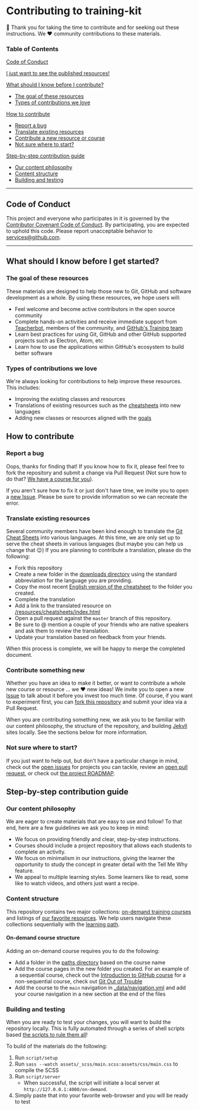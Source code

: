 # Contributing to training-kit

:tada: Thank you for taking the time to contribute and for seeking out these instructions. We :heart: community contributions to these materials.

### Table of Contents

[Code of Conduct](#code-of-conduct)

[I just want to see the published resources!](https://services.github.com/on-demand/)

[What should I know before I contribute?](#what-should-i-know-before-i-contribute?)
- [The goal of these resources](#the-goal-of-these-resources)
- [Types of contributions we love](#types-of-contributions-we-love)

[How to contribute](#how-to-contribute)
- [Report a bug](#report-a-bug)
- [Translate existing resources](#translate-existing-resources)
- [Contribute a new resource or course](#contribute-a-new-resource-or-course)
- [Not sure where to start?](#not-sure-where-to-start?)

[Step-by-step contribution guide](#step-by-step-contribution-guide)
- [Our content philosophy](#our-content-philosophy)
- [Content structure](#content-structure)
- [Building and testing](#building-and-testing)

<hr>

## Code of Conduct

This project and everyone who participates in it is governed by the [Contributor Covenant Code of Conduct](CODE_OF_CONDUCT.md). By participating, you are expected to uphold this code. Please report unacceptable behavior to [services@github.com](mailto:services@github.com).

<hr>

## What should I know before I get started?

### The goal of these resources

These materials are designed to help those new to Git, GitHub and software development as a whole. By using these resources, we hope users will:

- Feel welcome and become active contributors in the open source community
- Complete hands-on activities and receive immediate support from [Teacherbot](https://github.com/teacher-bot/teacherbot), members of the community, and [GitHub's Training team](community.md/#github-trainers)
- Learn best practices for using Git, GitHub and other GitHub supported projects such as Electron, Atom, etc
- Learn how to use the applications within GitHub's ecosystem to build better software

### Types of contributions we love

We're always looking for contributions to help improve these resources. This includes:

- Improving the existing classes and resources
- Translations of existing resources such as the [cheatsheets](/downloads/) into new languages
- Adding new classes or resources aligned with the [goals](#the-goal-of-these-resources)

## How to contribute

### Report a bug

Oops, thanks for finding that! If you know how to fix it, please feel free to fork the repository and submit a change via Pull Request (Not sure how to do that? [We have a course for you](https://services.github.com/on-demand/)).

If you aren't sure how to fix it or just don't have time, we invite you to open a [new Issue](https://github.com/github/training-kit/issues/new). Please be sure to provide information so we can recreate the error.

### Translate existing resources

Several community members have been kind enough to translate the [Git Cheat Sheets](https://github.com/github/training-kit/tree/master/downloads) into various languages. At this time, we are only set up to serve the cheat sheets in various languages (but maybe you can help us change that :wink:) If you are planning to contribute a translation, please do the following:

- Fork this repository
- Create a new folder in the [downloads directory](https://github.com/github/training-kit/tree/master/downloads) using the standard abbreviation for the language you are providing.
- Copy the most recent [English version of the cheatsheet](https://github.com/github/training-kit/blob/master/downloads/github-git-cheat-sheet.md) to the folder you created.
- Complete the translation
- Add a link to the translated resource on [/resources/cheatsheets/index.html](https://github.com/github/training-kit/blob/master/resources/cheatsheets/index.html)
- Open a pull request against the `master` branch of this repository.
- Be sure to @ mention a couple of your friends who are native speakers and ask them to review the translation.
- Update your translation based on feedback from your friends.

When this process is complete, we will be happy to merge the completed document.

### Contribute something new

Whether you have an idea to make it better, or want to contribute a whole new course or resource ... we :heart: new ideas! We invite you to open a new [Issue](https://github.com/github/training-kit/issues/new) to talk about it before you invest too much time. Of course, if you want to experiment first, you can [fork this repository](https://help.github.com/articles/working-with-forks/) and submit your idea via a Pull Request.

When you are contributing something new, we ask you to be familiar with our content philosophy, the structure of the repository, and building [Jekyll](https://jekyllrb.com/) sites locally. See the sections below for more information.

### Not sure where to start?

If you just want to help out, but don't have a particular change in mind, check out the [open issues](https://github.com/github/training-kit/issues) for projects you can tackle, review an [open pull request](https://github.com/github/training-kit/pulls), or check out [the project ROADMAP](https://github.com/github/training-kit/projects/1).

## Step-by-step contribution guide

### Our content philosophy

We are eager to create materials that are easy to use and follow! To that end, here are a few guidelines we ask you to keep in mind:

- We focus on providing friendly and clear, step-by-step instructions.
- Courses should include a project repository that allows each students to complete an activity.
- We focus on minimalism in our instructions, giving the learner the opportunity to study the concept in greater detail with the Tell Me Why feature.
- We appeal to multiple learning styles. Some learners like to read, some like to watch videos, and others just want a recipe.

### Content structure

This repository contains two major collections: [on-demand training courses](https://services.github.com/on-demand/) and listings of [our favorite resources](/resources). We help users navigate these collections sequentially with the [learning path](/resources/learning-path).

#### On-demand course structure

Adding an on-demand course requires you to do the following:

- Add a folder in the [paths directory](/paths) based on the course name
- Add the course pages in the new folder you created. For an example of a sequential course, check out the [Introduction to GitHub course](/paths/intro-to-github) for a non-sequential course, check out [Git Out of Trouble](/paths/git-trouble)
- Add the course to the `main` navigation in [_data/navigation.yml](_data/navigation.yml) and add your course navigation in a new section at the end of the files

### Building and testing

When you are ready to test your changes, you will want to build the repository locally. This is fully automated through a series of shell scripts based [the scripts to rule them all](https://github.com/github/scripts-to-rule-them-all)!

To build of the materials do the following:

1. Run `script/setup`
1. Run `sass --watch assets/_scss/main.scss:assets/css/main.css` to compile the SCSS
1. Run `script/server`
    - When successful, the script will initiate a local server at `http://127.0.0.1:4000/on-demand`.
1. Simply paste that into your favorite web-browser and you will be ready to test
